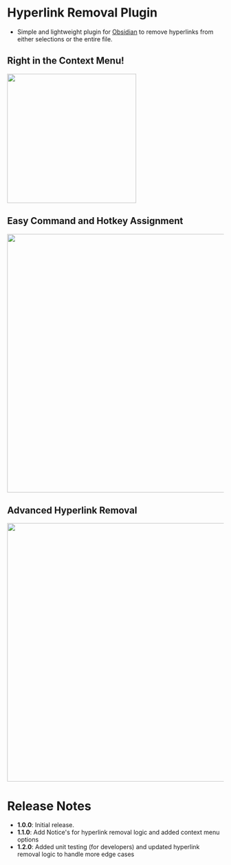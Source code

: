 # Hyperlink Removal Plugin

- Simple and lightweight plugin for [Obsidian](https://obsidian.md/) to remove hyperlinks from either selections or the entire file.

## Right in the Context Menu!

<img src="https://github.com/user-attachments/assets/b267fd86-e777-434c-a5b7-cc6fd2b3cafb" width="300">

## Easy Command and Hotkey Assignment

<img src="https://github.com/user-attachments/assets/2fa8443f-9df3-43f8-a26d-96476a59a009" width="600">


## Advanced Hyperlink Removal

<img src="https://github.com/user-attachments/assets/8ce438f4-55bb-4a1f-8553-73cc3f7dfa0e" width="600">


# Release Notes

- **1.0.0**: Initial release.
- **1.1.0**: Add Notice's for hyperlink removal logic and added context menu options
- **1.2.0**: Added unit testing (for developers) and updated hyperlink removal logic to handle more edge cases
